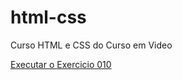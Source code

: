 # html-css
 Curso HTML e CSS do Curso em Video

<a href="https://lucasmartinszlm.github.io/html-css/EXERCICIOS/d010/index.html">Executar o Exercicio 010</a>